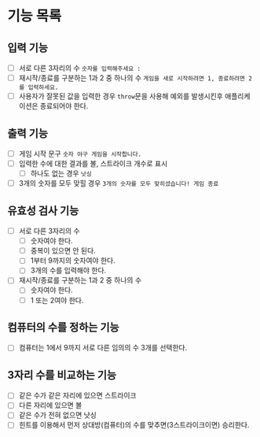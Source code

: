 # 기능 목록

## 입력 기능

- [ ] 서로 다른 3자리의 수 `숫자를 입력해주세요 : `
- [ ] 재시작/종료를 구분하는 1과 2 중 하나의 수 `게임을 새로 시작하려면 1, 종료하려면 2를 입력하세요.`
- [ ] 사용자가 잘못된 값을 입력한 경우 `throw`문을 사용해 예외를 발생시킨후 애플리케이션은 종료되어야 한다.

## 출력 기능

- [ ] 게임 시작 문구 `숫자 야구 게임을 시작합니다.`
- [ ] 입력한 수에 대한 결과를 볼, 스트라이크 개수로 표시
  - [ ] 하나도 없는 경우 `낫싱`
- [ ] 3개의 숫자를 모두 맞힐 경우 `3개의 숫자를 모두 맞히셨습니다! 게임 종료`

## 유효성 검사 기능

- [ ] 서로 다른 3자리의 수
  - [ ] 숫자여야 한다.
  - [ ] 중복이 있으면 안 된다.
  - [ ] 1부터 9까지의 숫자여야 한다.
  - [ ] 3개의 수를 입력해야 한다.
- [ ] 재시작/종료를 구분하는 1과 2 중 하나의 수
  - [ ] 숫자여야 한다.
  - [ ] 1 또는 2여야 한다.

## 컴퓨터의 수를 정하는 기능

- [ ] 컴퓨터는 1에서 9까지 서로 다른 임의의 수 3개를 선택한다.

## 3자리 수를 비교하는 기능

- [ ] 같은 수가 같은 자리에 있으면 스트라이크
- [ ] 다른 자리에 있으면 볼
- [ ] 같은 수가 전혀 없으면 낫싱
- [ ] 힌트를 이용해서 먼저 상대방(컴퓨터)의 수를 맞추면(3스트라이크이면) 승리한다.
